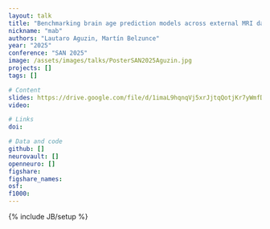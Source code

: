 ```yaml
---
layout: talk
title: "Benchmarking brain age prediction models across external MRI datasets: Robutness, biases and interpretability"
nickname: "mab"
authors: "Lautaro Aguzin, Martín Belzunce"
year: "2025"
conference: "SAN 2025"
image: /assets/images/talks/PosterSAN2025Aguzin.jpg
projects: []
tags: []

# Content
slides: https://drive.google.com/file/d/1imaL9hqnqVj5xrJjtqQotjKr7yWmfDRM/view?usp=drive_link
video:

# Links
doi:

# Data and code
github: []
neurovault: []
openneuro: []
figshare:
figshare_names:
osf:
f1000:
---
```

{% include JB/setup %}
